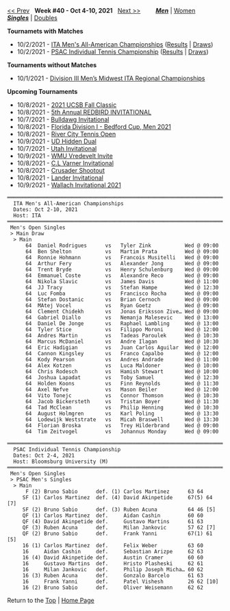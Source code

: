 <a name="top"></a>[<< Prev](men_singles_2139.md) &nbsp; **Week #40 - Oct 4-10, 2021** &nbsp; [Next >>](men_singles_2141.md) &nbsp;&nbsp;&nbsp;&nbsp;&nbsp;&nbsp;&nbsp; [***Men***](./men_singles_2140.md) &#124; [Women](./women_singles_2140.md) &nbsp;&nbsp;&nbsp;&nbsp;&nbsp; [***Singles***](./men_singles_2140.md) &#124; [Doubles](./men_doubles_2140.md)

**Tournamets with Matches**  
- 10/2/2021 - [ITA Men's All-American Championships](#21-73796) ([Results](#21-73796) &#124; <a href="https://colleges.wearecollegetennis.com/competitions/ITA/Tournaments/Overview/F14A95AE-33AF-413D-8FA0-0C8183F39A17" target="_blank">Draws</a>)  
- 10/2/2021 - [PSAC Individual Tennis Championship](#21-08096) ([Results](#21-08096) &#124; <a href="https://colleges.wearecollegetennis.com/competitions/BloomsburgUniversityM/Tournaments/Overview/9C9FD25D-5DFE-447C-B77B-66779A3043D4" target="_blank">Draws</a>)  

**Tournaments without Matches**  
- 10/1/2021 - <a href="https://colleges.wearecollegetennis.com/competitions/GustavusAdolphusCollegeM/Tournaments/Overview/8519DA88-A1E9-4C79-AC19-40A1CE8D1E94" target="_blank">Division III Men’s Midwest ITA Regional Championships</a>  

**Upcoming Tournaments**  
- 10/8/2021 - <a href="https://colleges.wearecollegetennis.com/competitions/UniversityOfCaliforniaSantaBarbaraM/Tournaments/Overview/2F7EB019-9604-4C46-AB6B-C0D90CFA767C" target="_blank">2021 UCSB Fall Classic</a>  
- 10/8/2021 - <a href="https://colleges.wearecollegetennis.com/competitions/IllinoisStateUniversityM/Tournaments/Overview/7772CA6D-52F5-46C1-B0F2-1F3582129E5B" target="_blank">5th Annual REDBIRD INVITATIONAL</a>  
- 10/7/2021 - <a href="https://colleges.wearecollegetennis.com/competitions/UniversityOfGeorgiaM/Tournaments/Overview/E852A032-B38E-4230-AF15-521B40661556" target="_blank">Bulldawg Invitational</a>  
- 10/8/2021 - <a href="https://colleges.wearecollegetennis.com/competitions/FloridaStateUniversityM/Tournaments/Overview/BC815F42-1280-4DE6-AA2C-70DAF99AF683" target="_blank">Florida Division I - Bedford Cup, Men 2021</a>  
- 10/8/2021 - <a href="https://colleges.wearecollegetennis.com/competitions/UniversityOfRichmondM/Tournaments/Overview/D32B75E1-66BD-4EC6-9C14-9016A5EFDDEB" target="_blank">River City Tennis Open</a>  
- 10/9/2021 - <a href="https://colleges.wearecollegetennis.com/competitions/UniversityOfDaytonM/Tournaments/Overview/23775795-B4D9-484F-A52D-CD5D37CB3702" target="_blank">UD Hidden Dual</a>  
- 10/7/2021 - <a href="https://colleges.wearecollegetennis.com/competitions/UniversityOfUtahM/Tournaments/Overview/AF39BA57-9E31-4A64-A7C6-A8EB964130E1" target="_blank">Utah Invitational</a>  
- 10/9/2021 - <a href="https://colleges.wearecollegetennis.com/competitions/WesternMichiganUniversityM/Tournaments/Overview/4E6EACD5-9D8F-4948-8186-71F8E68AFAB3" target="_blank">WMU Vredevelt Invite</a>  
- 10/8/2021 - <a href="https://colleges.wearecollegetennis.com/competitions/RollinsCollegeM/Tournaments/Overview/3CD48F05-0A53-43AA-90D0-6464D0615B24" target="_blank">C.L Varner Invitational</a>  
- 10/8/2021 - <a href="https://colleges.wearecollegetennis.com/competitions/BelmontAbbeyCollegeM/Tournaments/Overview/BC87D014-56AE-443B-9D59-D779656313B9" target="_blank">Crusader Shootout</a>  
- 10/8/2021 - <a href="https://colleges.wearecollegetennis.com/competitions/LanderUniversityM/Tournaments/Overview/A9A160D2-0993-4E51-B0C1-9F42F24D9401" target="_blank">Lander Invitational</a>  
- 10/9/2021 - <a href="https://colleges.wearecollegetennis.com/competitions/BatesCollegeM/Tournaments/Overview/9A9631B7-DAC4-4372-8ABD-D57233DA7E4F" target="_blank">Wallach Invitational 2021</a>  

<a name="21-73796"></a>
~~~
═══════════════════════════════════════════════════════════════════════════
  ITA Men's All-American Championships
  Dates: Oct 2-10, 2021
  Host: ITA
═══════════════════════════════════════════════════════════════════════════
 Men's Open Singles
 > Main Draw
  > Main
      64  Daniel Rodrigues      vs   Tyler Zink           Wed @ 09:00
      64  Ben Shelton           vs   Martim Prata         Wed @ 09:00
      64  Ronnie Hohmann        vs   Francois Musitelli   Wed @ 09:00
      64  Arthur Fery           vs   Alexander Jong       Wed @ 09:00
      64  Trent Bryde           vs   Henry Schulenburg    Wed @ 09:00
      64  Emmanuel Coste        vs   Alexandre Reco       Wed @ 09:00
      64  Nikola Slavic         vs   James Davis          Wed @ 11:00
      64  JJ Tracy              vs   Stefan Hampe         Wed @ 12:30
      64  Luc Fomba             vs   Francisco Rocha      Wed @ 09:00
      64  Stefan Dostanic       vs   Brian Cernoch        Wed @ 09:00
      64  MAtej Vocel           vs   Ryan Goetz           Wed @ 09:00
      64  Clement Chidekh       vs   Jonas Eriksson Zive… Wed @ 09:00
      64  Gabriel Diallo        vs   Nemanja Malesevic    Wed @ 13:00
      64  Daniel De Jonge       vs   Raphael Lambling     Wed @ 13:00
      64  Tyler Stice           vs   Filippo Moroni       Wed @ 12:00
      64  Andres Martin         vs   Tadeas Paroulek      Wed @ 10:30
      64  Marcus McDaniel       vs   Andre Ilagan         Wed @ 10:30
      64  Eric Hadigian         vs   Juan Carlos Aguilar  Wed @ 12:00
      64  Cannon Kingsley       vs   Franco Capalbo       Wed @ 12:00
      64  Kody Pearson          vs   Andres Andrade       Wed @ 11:00
      64  Alex Kotzen           vs   Luca Maldoner        Wed @ 10:00
      64  Chris Rodesch         vs   Hamish Stewart       Wed @ 10:00
      64  Joshua Lapadat        vs   Toby Samuel          Wed @ 12:30
      64  Holden Koons          vs   Finn Reynolds        Wed @ 11:30
      64  Axel Nefve            vs   Mason Beiler         Wed @ 12:00
      64  Vito Tonejc           vs   Connor Thomson       Wed @ 10:30
      64  Jacob Bickersteth     vs   Tristan Boyer        Wed @ 11:30
      64  Tad McClean           vs   Philip Henning       Wed @ 10:30
      64  August Holmgren       vs   Karl Poling          Wed @ 13:30
      64  Lodewijk Weststrate   vs   Micah Braswell       Wed @ 13:30
      64  Florian Broska        vs   Trey Hilderbrand     Wed @ 09:00
      64  Tim Zeitvogel         vs   Johannus Monday      Wed @ 09:00
~~~

<a name="21-08096"></a>
~~~
═══════════════════════════════════════════════════════════════════════
  PSAC Individual Tennis Championship
  Dates: Oct 2-4, 2021
  Host: Bloomsburg University (M)
═══════════════════════════════════════════════════════════════════════
 Men's Open Singles
 > PSAC Men's Singles
  > Main
      F (2) Bruno Sabio      def. (1) Carlos Martinez      63 64
     SF (1) Carlos Martinez  def. (4) David Akinpetide     67(5) 64 [7]
     SF (2) Bruno Sabio      def. (3) Ruben Acuna          64 46 [5]
     QF (1) Carlos Martinez  def.     Aidan Cashin         60 60
     QF (4) David Akinpetide def.     Gustavo Martins      61 63
     QF (3) Ruben Acuna      def.     Milan Jankovic       57 62 [7]
     QF (2) Bruno Sabio      def.     Frank Yanni          67(1) 61 [5]
     16 (1) Carlos Martinez  def.     Felix Weber          63 60
     16     Aidan Cashin     def.     Sebastian Arizpe     62 63
     16 (4) David Akinpetide def.     Austin Cramer        60 60
     16     Gustavo Martins  def.     Hristo Plasheski     62 61
     16     Milan Jankovic   def.     Philip Joseph Micha… 60 62
     16 (3) Ruben Acuna      def.     Gonzalo Barcelo      61 63
     16     Frank Yanni      def.     Patel Vishesh        26 62 [10]
     16 (2) Bruno Sabio      def.     Oliver Weisemann     62 62
~~~

Return to the [Top](./men_singles_2140.md) &#124; [Home Page](../../index.md)
